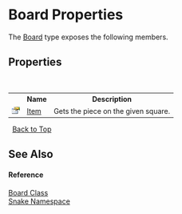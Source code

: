 # Board Properties
 

The <a href="T_Snake_Board">Board</a> type exposes the following members.


## Properties
&nbsp;<table><tr><th></th><th>Name</th><th>Description</th></tr><tr><td>![Public property](media/pubproperty.gif "Public property")</td><td><a href="P_Snake_Board_Item">Item</a></td><td>
Gets the piece on the given square.</td></tr></table>&nbsp;
<a href="#board-properties">Back to Top</a>

## See Also


#### Reference
<a href="T_Snake_Board">Board Class</a><br /><a href="N_Snake">Snake Namespace</a><br />